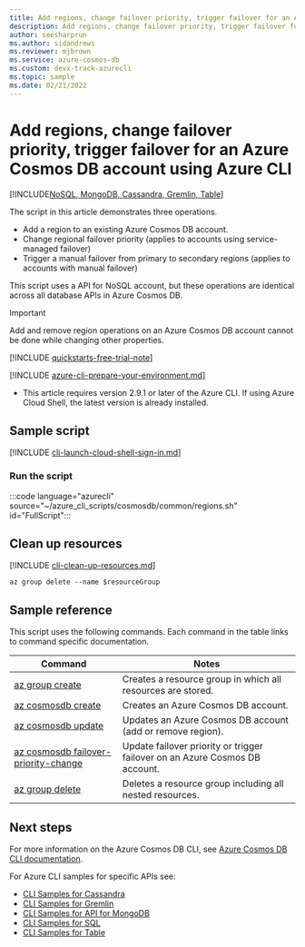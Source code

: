 ```yaml
---
title: Add regions, change failover priority, trigger failover for an Azure Cosmos DB account
description: Add regions, change failover priority, trigger failover for an Azure Cosmos DB account
author: seesharprun
ms.author: sidandrews
ms.reviewer: mjbrown
ms.service: azure-cosmos-db
ms.custom: devx-track-azurecli
ms.topic: sample
ms.date: 02/21/2022
---
```


# Add regions, change failover priority, trigger failover for an Azure Cosmos DB account using Azure CLI

[!INCLUDE[NoSQL, MongoDB, Cassandra, Gremlin, Table](../../../includes/appliesto-nosql-mongodb-cassandra-gremlin-table.md)]

The script in this article demonstrates three operations.

- Add a region to an existing Azure Cosmos DB account.
- Change regional failover priority (applies to accounts using service-managed failover)
- Trigger a manual failover from primary to secondary regions (applies to accounts with manual failover)

This script uses a API for NoSQL account, but these operations are identical across all database APIs in Azure Cosmos DB.

> [!IMPORTANT]
> Add and remove region operations on an Azure Cosmos DB account cannot be done while changing other properties.

[!INCLUDE [quickstarts-free-trial-note](~/reusable-content/ce-skilling/azure/includes/quickstarts-free-trial-note.md)]

[!INCLUDE [azure-cli-prepare-your-environment.md](~/reusable-content/azure-cli/azure-cli-prepare-your-environment.md)]

- This article requires version 2.9.1 or later of the Azure CLI. If using Azure Cloud Shell, the latest version is already installed.

## Sample script

[!INCLUDE [cli-launch-cloud-shell-sign-in.md](~/reusable-content/ce-skilling/azure/includes/cli-launch-cloud-shell-sign-in.md)]

### Run the script

:::code language="azurecli" source="~/azure_cli_scripts/cosmosdb/common/regions.sh" id="FullScript":::

## Clean up resources

[!INCLUDE [cli-clean-up-resources.md](~/reusable-content/ce-skilling/azure/includes/cli-clean-up-resources.md)]

```azurecli
az group delete --name $resourceGroup
```

## Sample reference

This script uses the following commands. Each command in the table links to command specific documentation.

| Command | Notes |
|---|---|
| [az group create](/cli/azure/group#az-group-create) | Creates a resource group in which all resources are stored. |
| [az cosmosdb create](/cli/azure/cosmosdb#az-cosmosdb-create) | Creates an Azure Cosmos DB account. |
| [az cosmosdb update](/cli/azure/cosmosdb#az-cosmosdb-update) | Updates an Azure Cosmos DB account (add or remove region). |
| [az cosmosdb failover-priority-change](/cli/azure/cosmosdb#az-cosmosdb-failover-priority-change) | Update failover priority or trigger failover on an Azure Cosmos DB account. |
| [az group delete](/cli/azure/resource#az-resource-delete) | Deletes a resource group including all nested resources. |

## Next steps

For more information on the Azure Cosmos DB CLI, see [Azure Cosmos DB CLI documentation](/cli/azure/cosmosdb).

For Azure CLI samples for specific APIs see:

- [CLI Samples for Cassandra](../../../cassandra/cli-samples.md)
- [CLI Samples for Gremlin](../../../graph/cli-samples.md)
- [CLI Samples for API for MongoDB](../../../mongodb/cli-samples.md)
- [CLI Samples for SQL](../../../sql/cli-samples.md)
- [CLI Samples for Table](../../../table/cli-samples.md)

